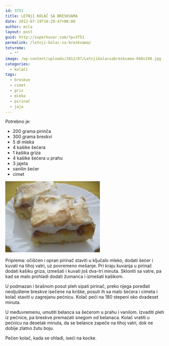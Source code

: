 ```yaml
---
id: 3751
title: LETNjI KOLAČ SA BRESKVAMA
date: 2012-07-19T10:29:47+00:00
author: mila
layout: post
guid: http://superkuvar.com/?p=3751
permalink: /letnji-kolac-sa-breskvama/
totvreme:
  - ""
image: /wp-content/uploads/2012/07/Letnjikolacsabreskvama-940x198.jpg
categories:
  - kolači
tags:
  - breskve
  - cimet
  - griz
  - mleko
  - pirinač
  - jaja
---
```

Potrebno je:

  * 200 grama pirinča
  * 300 grama breskvi
  * 5 dl mleka
  * 4 kašike šećera
  * 1 kašika griza
  * 4 kašike šećera u prahu
  * 3 jajeta
  * vanilin šećer
  * cimet

<img class="alignnone size-medium wp-image-3752" title="Letnjikolacsabreskvama" src="/wp-content/uploads/2012/07/Letnjikolacsabreskvama-300x225.jpg" alt="" width="300" height="225" /> 

Priprema: očišćen i opran pirinač staviti u ključalo mleko, dodati šećer i kuvati na tihoj vatri, uz povremeno mešanje. Pri kraju kuvanja u pirinač dodati kašiku griza, izmešati i kuvati još dva-tri minuta. Skloniti sa vatre, pa kad se malo prohladi dodati žumanca i izmešati kašikom.

U podmazan i brašnom posut pleh sipati pirinač, preko njega poređati neoljuštene breskve isečene na kriške, posuti ih sa malo šećera i cimeta i kolač staviti u zagrejanu pećnicu. Kolač peći na 180 stepeni oko dvadeset minuta.

U međuvremenu, umutiti belanca sa šećerom u prahu i vanilom. Izvaditi pleh iz pećnice, pa breskve premazati snegom od belanaca. Kolač vratiti u pećnicu na desetak minuta, da se belance zapeče na tihoj vatri, dok ne dobije zlatno žutu boju.

Pečen kolač, kada se ohladi, iseći na kocke.